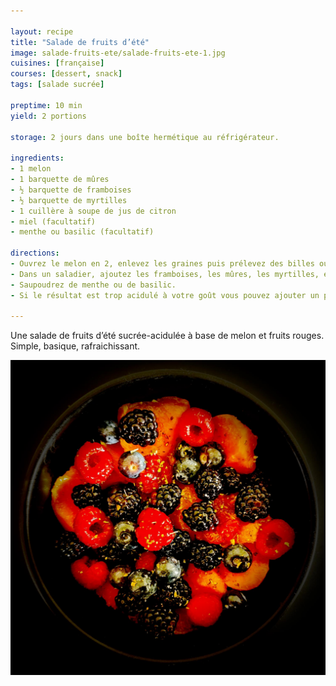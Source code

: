 ```yaml
---

layout: recipe
title: "Salade de fruits d’été"
image: salade-fruits-ete/salade-fruits-ete-1.jpg
cuisines: [française]
courses: [dessert, snack]
tags: [salade sucrée]

preptime: 10 min
yield: 2 portions

storage: 2 jours dans une boîte hermétique au réfrigérateur.

ingredients:
- 1 melon
- 1 barquette de mûres 
- ½ barquette de framboises
- ½ barquette de myrtilles
- 1 cuillère à soupe de jus de citron
- miel (facultatif)
- menthe ou basilic (facultatif)

directions:
- Ouvrez le melon en 2, enlevez les graines puis prélevez des billes ou coupez-le en quartiers afin de pouvoir tailler des petits dés. 
- Dans un saladier, ajoutez les framboises, les mûres, les myrtilles, et citronner. 
- Saupoudrez de menthe ou de basilic. 
- Si le résultat est trop acidulé à votre goût vous pouvez ajouter un peu de miel et mélanger délicatement avant dégustation. 

---
```


Une salade de fruits d’été sucrée-acidulée à base de melon et fruits rouges. Simple, basique, rafraichissant.

![L’été on privilégie les recettes d’assemblage sans prise de tête, sans cuisson et surtout, bien fraiche.](../images/salade-fruits-ete/salade-fruits-ete-2.jpg) 